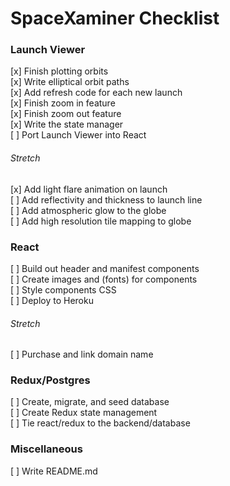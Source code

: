 # SpaceXaminer Checklist

### Launch Viewer

[x] Finish plotting orbits  
[x] Write elliptical orbit paths  
[x] Add refresh code for each new launch  
[x] Finish zoom in feature  
[x] Finish zoom out feature  
[x] Write the state manager  
[ ] Port Launch Viewer into React

###### Stretch

[x] Add light flare animation on launch  
[ ] Add reflectivity and thickness to launch line  
[ ] Add atmospheric glow to the globe  
[ ] Add high resolution tile mapping to globe  

### React

[ ] Build out header and manifest components  
[ ] Create images and (fonts) for components  
[ ] Style components CSS  
[ ] Deploy to Heroku  

###### Stretch

[ ] Purchase and link domain name  

### Redux/Postgres

[ ] Create, migrate, and seed database  
[ ] Create Redux state management  
[ ] Tie react/redux to the backend/database  

### Miscellaneous

[ ] Write README.md  
